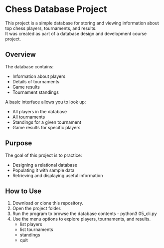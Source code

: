 # Chess Database Project

This project is a simple database for storing and viewing information about top chess players, tournaments, and results.  
It was created as part of a database design and development course project.

## Overview
The database contains:
- Information about players
- Details of tournaments
- Game results
- Tournament standings

A basic interface allows you to look up:
- All players in the database
- All tournaments
- Standings for a given tournament
- Game results for specific players

## Purpose
The goal of this project is to practice:
- Designing a relational database
- Populating it with sample data
- Retrieving and displaying useful information

## How to Use
1. Download or clone this repository.
2. Open the project folder.
3. Run the program to browse the database contents - python3 05_cli.py
4. Use the menu options to explore players, tournaments, and results.
   - list players
   - list tournaments
   - standings <Tournament Name>
   - quit

